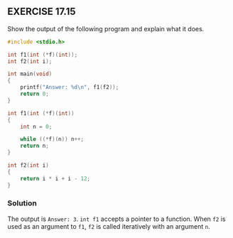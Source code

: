 ## EXERCISE 17.15
Show the output of the following program and explain what it does.
```c
#include <stdio.h>

int f1(int (*f)(int));
int f2(int i);

int main(void)
{
    printf("Answer: %d\n", f1(f2));
    return 0;
}

int f1(int (*f)(int))
{
    int n = 0;

    while ((*f)(n)) n++;
    return n;
}

int f2(int i)
{
    return i * i + i - 12;
}
```
### Solution
The output is `Answer: 3`.  `int f1` accepts a pointer to a function. When `f2` is used as an argument to `f1`, `f2` is called iteratively with an argument `n`.
